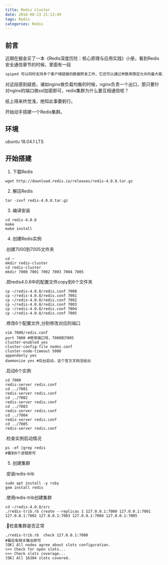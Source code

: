 ```yaml
---
title: Redis cluster
date: 2018-08-23 21:13:49
tags: Redis
categories: Redis
---
```


## 前言

近期在掘金买了一本《Redis深度历险：核心原理与应用实践》小册，看到Redis安全通信章节的时候，里面有一段

```HTML
spiped 可以同时支持多个客户端链接的数据转发工作，它还可以通过参数来限定允许的最大客户端连接数。但是对于服务器 spiped，它不能同时支持多个服务器之间的转发。意味着在集群环境下，需要为每一个 server 节点启动一个 spiped 进程来代收消息，在运维实践上这可能会比较繁琐。
```

对这段感到疑惑，诸如nginx做负载均衡的时候，nginx负责一个出口，那只要针对nginx的端口做ssl加密即可，redis集群为什么要互相通信呢？

纸上得来终觉浅，绝知此事要躬行。

开始动手搭建一个Redis集群。

## 环境
ubuntu 18.04.1 LTS

## 开始搭建

1. 下载Redis

```shell
wget http://download.redis.io/releases/redis-4.0.8.tar.gz
```

2. 解压Redis

```shell
tar -zxvf redis-4.0.8.tar.gz
```

3. 编译安装

``` shell
cd redis-4.0.8
make
make install
```

4. 创建Redis实例

.创建7000到7005文件夹

```shell
cd ~
mkdir redis-cluster
cd redis-cluster
mkdir 7000 7001 7002 7003 7004 7005
```

.把redis4.0.8中的配置文件copy到6个文件夹

```shell
cp ~/redis-4.0.8/redis.conf 7000
cp ~/redis-4.0.8/redis.conf 7001
cp ~/redis-4.0.8/redis.conf 7002
cp ~/redis-4.0.8/redis.conf 7003
cp ~/redis-4.0.8/redis.conf 7004
cp ~/redis-4.0.8/redis.conf 7005
```

.修改6个配置文件,分别修改对应的端口

```shell
vim 7000/redis.conf
port 7000 #修改端口号，7000到7005
cluster-enabled yes
cluster-config-file nodes.conf
cluster-node-timeout 5000
appendonly yes
daemonize yes #后台启动，这个官方文档没给出
```

.启动6个实例

```shell
cd 7000
redis-server redis.conf
cd ../7001
redis-server redis.conf
cd ../7002
redis-server redis.conf
cd ../7003
redis-server redis.conf
cd ../7004
redis-server redis.conf
cd ../7005
redis-server redis.conf
```

.检查实例启动情况

```shell
ps -ef |grep redis
#看到6个进程即可
```

5. 创建集群

.安装redis-trib

```shell
sudo apt install -y ruby
gem install redis
```

.使用redis-trib创建集群

```shell
cd ~/redis-4.0.8/src
./redis-trib.rb create --replicas 1 127.0.0.1:7000 127.0.0.1:7001 127.0.0.1:7002 127.0.0.1:7003 127.0.0.1:7004 127.0.0.1:7005
```

.检查集群是否正常

```shell
./redis-trib.rb  check 127.0.0.1:7000
#最后有相关输出即可
[OK] All nodes agree about slots configuration.
>>> Check for open slots...
>>> Check slots coverage...
[OK] All 16384 slots covered.
```
